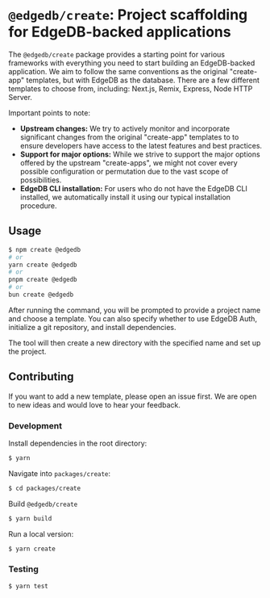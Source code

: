 # `@edgedb/create`: Project scaffolding for EdgeDB-backed applications

The `@edgedb/create` package provides a starting point for various frameworks with everything you need to start building an EdgeDB-backed application. We aim to follow the same conventions as the original "create-app" templates, but with EdgeDB as the database. There are a few different templates to choose from, including: Next.js, Remix, Express, Node HTTP Server.

Important points to note:

- **Upstream changes:** We try to actively monitor and incorporate significant changes from the original "create-app" templates to to ensure developers have access to the latest features and best practices.
- **Support for major options:** While we strive to support the major options offered by the upstream "create-apps", we might not cover every possible configuration or permutation due to the vast scope of possibilities.
- **EdgeDB CLI installation:** For users who do not have the EdgeDB CLI installed, we automatically install it using our typical installation procedure.

## Usage

```bash
$ npm create @edgedb
# or
yarn create @edgedb
# or
pnpm create @edgedb
# or
bun create @edgedb
```

After running the command, you will be prompted to provide a project name and choose a template. You can also specify whether to use EdgeDB Auth, initialize a git repository, and install dependencies.

The tool will then create a new directory with the specified name and set up the project.

## Contributing

If you want to add a new template, please open an issue first. We are open to new ideas and would love to hear your feedback.

### Development

Install dependencies in the root directory:

```bash
$ yarn
```

Navigate into `packages/create`:

```bash
$ cd packages/create
```

Build `@edgedb/create`

```bash
$ yarn build
```

Run a local version:

```bash
$ yarn create
```

### Testing

```bash
$ yarn test
```

